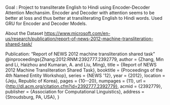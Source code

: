 
Goal : Project to transliterate English to Hindi using Encoder-Decoder Attention Mechansim.
Encoder and Decoder with attention seems to be better at loss and thus better at transliterating English to Hindi words.
Used GRU for Encoder and Decoder Models.



About the Dataset
https://www.microsoft.com/en-us/research/publication/report-of-news-2012-machine-transliteration-shared-task/


Publication:  “Report of NEWS 2012 machine transliteration shared task”
@inproceedings{Zhang:2012:RNM:2392777.2392779,
author = {Zhang, Min and Li, Haizhou and Kumaran, A. and Liu, Ming},
title = {Report of NEWS 2012 Machine Transliteration Shared Task},
booktitle = {Proceedings of the 4th Named Entity Workshop},
series = {NEWS '12},
year = {2012},
location = {Jeju, Republic of Korea},
pages = {10--20},
numpages = {11},
url = {http://dl.acm.org/citation.cfm?id=2392777.2392779},
acmid = {2392779},
publisher = {Association for Computational Linguistics},
address = {Stroudsburg, PA, USA},
}

